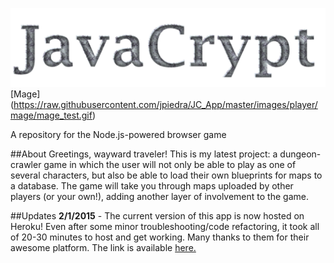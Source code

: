 ![JavaCrypt](https://raw.githubusercontent.com/jpiedra/JC_App/master/images/logo/logo_new.png)
[Mage]
(https://raw.githubusercontent.com/jpiedra/JC_App/master/images/player/mage/mage_test.gif)

A repository for the Node.js-powered browser game

##About
Greetings, wayward traveler! This is my latest project: a dungeon-crawler game in which the user will not only be able to play as one of several characters, but also be able to load their own blueprints for maps to a database. The game will take you through maps uploaded by other players (or your own!), adding another layer of involvement to the game.

##Updates
**2/1/2015** - The current version of this app is now hosted on Heroku! Even after some minor troubleshooting/code refactoring, it took all of 20-30 minutes to host and get working. Many thanks to them for their awesome platform. The link is available [here.](https://jc-app.herokuapp.com/) 

